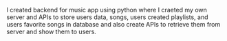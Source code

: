 I created backend for music app using python where I craeted my own server and APIs to store users data, songs, users created playlists, and users favorite songs in database and also create APIs to retrieve
them from server and show them to users.
